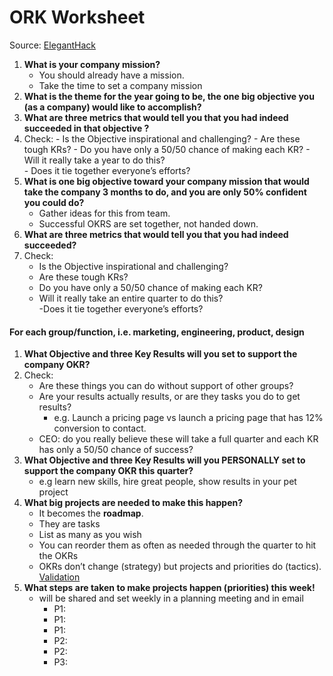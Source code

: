 # ORK Worksheet
Source: [ElegantHack](http://eleganthack.com/an-okr-worksheet/)

1. **What is your company mission?** 
   - You should already have a mission. 
   - Take the time to set a company mission
2. **What is the theme for the year going to be, the one big objective you (as a company) would like to accomplish?**
3. **What are three metrics that would tell you that you had indeed succeeded in that objective ?**
4. Check: 
       - Is the Objective inspirational and challenging? 
       - Are these tough KRs? 
       - Do you have only a 50/50 chance of making each KR?
       - Will it really take a year to do this?  
       - Does it tie together everyone’s efforts?
5. **What is one big objective toward your company mission that would take the company 3 months to do, and you are only 50% confident you could do?**
   - Gather ideas for this from team. 
   - Successful OKRS are set together, not handed down. 
6. **What are three metrics that would tell you that you had indeed succeeded?**
7. Check:
    - Is the Objective inspirational and challenging? 
    - Are these tough KRs? 
    - Do you have only a 50/50 chance of making each KR?
    - Will it really take an entire quarter to do this?  
    -Does it tie together everyone’s efforts?


#### For each group/function, i.e. marketing, engineering, product, design
1. **What Objective and three Key Results will you set to support the company OKR?**
2. Check:
    - Are these things you can do without support of other groups? 
    - Are your results actually results, or are they tasks you do to get results? 
       - e.g. Launch a pricing page vs launch a pricing page that has 12% conversion to contact.
    - CEO: do you really believe these will take a full quarter and each KR has only a 50/50 chance of success?
3. **What Objective and three Key Results will you PERSONALLY set to support the company OKR this quarter?**
    - e.g learn new skills, hire great people, show results in your pet project
4. **What big projects are needed to make this happen?**  
   - It becomes the **roadmap**.
   - They are tasks
   - List as many as you wish
   - You can reorder them as often as needed through the quarter to hit the OKRs
   - OKRs don’t change (strategy) but projects and priorities do (tactics). [Validation](http://eleganthack.com/customer-development-with-participatory-roadmaps/)
5. **What steps are taken to make projects happen (priorities) this week!**  
    - will be shared and set weekly in a planning meeting and in email
       - P1: 
       - P1: 
       - P1: 
       - P2:
       - P2:
       - P3:
